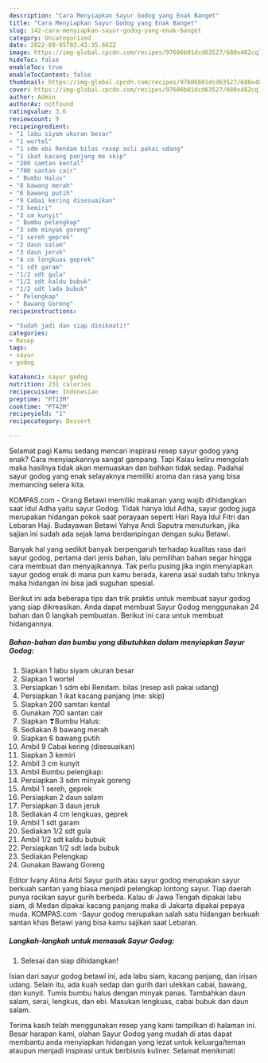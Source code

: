 ```yaml
---
description: "Cara Menyiapkan Sayur Godog yang Enak Banget"
title: "Cara Menyiapkan Sayur Godog yang Enak Banget"
slug: 142-cara-menyiapkan-sayur-godog-yang-enak-banget
category: Uncategorized
date: 2022-09-05T03:43:35.662Z
image: https://img-global.cpcdn.com/recipes/97606b01dcd63527/680x482cq70/sayur-godog-foto-resep-utama.jpg
hideToc: false
enableToc: true
enableTocContent: false
thumbnail: https://img-global.cpcdn.com/recipes/97606b01dcd63527/680x482cq70/sayur-godog-foto-resep-utama.jpg
cover: https://img-global.cpcdn.com/recipes/97606b01dcd63527/680x482cq70/sayur-godog-foto-resep-utama.jpg
author: Admin
authorAv: notfound
ratingvalue: 3.6
reviewcount: 9
recipeingredient:
- "1 labu siyam ukuran besar"
- "1 wortel"
- "1 sdm ebi Rendam bilas resep asli pakai udang"
- "1 ikat kacang panjang me skip"
- "200 samtan kental"
- "700 santan cair"
- " Bumbu Halus"
- "8 bawang merah"
- "6 bawang putih"
- "9 Cabai kering disesuaikan"
- "3 kemiri"
- "3 cm kunyit"
- " Bumbu pelengkap"
- "3 sdm minyak goreng"
- "1 sereh geprek"
- "2 daun salam"
- "3 daun jeruk"
- "4 cm lengkuas geprek"
- "1 sdt garam"
- "1/2 sdt gula"
- "1/2 sdt kaldu bubuk"
- "1/2 sdt lada bubuk"
- " Pelengkap"
- " Bawang Goreng"
recipeinstructions:

- "Sudah jadi dan siap dinikmati!"
categories:
- Resep
tags:
- sayur
- godog

katakunci: sayur godog 
nutrition: 231 calories
recipecuisine: Indonesian
preptime: "PT13M"
cooktime: "PT42M"
recipeyield: "1"
recipecategory: Dessert

---
```



Selamat pagi Kamu sedang mencari inspirasi resep sayur godog yang enak? Cara menyiapkannya sangat gampang. Tapi Kalau keliru mengolah maka hasilnya tidak akan memuaskan dan bahkan tidak sedap. Padahal sayur godog yang enak selayaknya memiliki aroma dan rasa yang bisa memancing selera kita.


KOMPAS.com - Orang Betawi memiliki makanan yang wajib dihidangkan saat Idul Adha yaitu sayur Godog. Tidak hanya Idul Adha, sayur godog juga merupakan hidangan pokok saat perayaan seperti Hari Raya Idul Fitri dan Lebaran Haji. Budayawan Betawi Yahya Andi Saputra menuturkan, jika sajian ini sudah ada sejak lama berdampingan dengan suku Betawi.

Banyak hal yang sedikit banyak berpengaruh terhadap kualitas rasa dari sayur godog, pertama dari jenis bahan, lalu pemilihan bahan segar hingga cara membuat dan menyajikannya. Tak perlu pusing jika ingin menyiapkan sayur godog enak di mana pun kamu berada, karena asal sudah tahu triknya maka hidangan ini bisa jadi suguhan spesial.


Berikut ini ada beberapa tips dan trik praktis untuk membuat sayur godog yang siap dikreasikan. Anda dapat membuat Sayur Godog menggunakan 24 bahan dan 0 langkah pembuatan. Berikut ini cara untuk membuat hidangannya.

<!--inarticleads1-->

##### Bahan-bahan dan bumbu yang dibutuhkan dalam menyiapkan Sayur Godog:

1. Siapkan 1 labu siyam ukuran besar
1. Siapkan 1 wortel
1. Persiapkan 1 sdm ebi Rendam. bilas (resep asli pakai udang)
1. Persiapkan 1 ikat kacang panjang (me: skip)
1. Siapkan 200 samtan kental
1. Gunakan 700 santan cair
1. Siapkan  ❣Bumbu Halus:
1. Sediakan 8 bawang merah
1. Siapkan 6 bawang putih
1. Ambil 9 Cabai kering (disesuaikan)
1. Siapkan 3 kemiri
1. Ambil 3 cm kunyit
1. Ambil  Bumbu pelengkap:
1. Persiapkan 3 sdm minyak goreng
1. Ambil 1 sereh, geprek
1. Persiapkan 2 daun salam
1. Persiapkan 3 daun jeruk
1. Sediakan 4 cm lengkuas, geprek
1. Ambil 1 sdt garam
1. Sediakan 1/2 sdt gula
1. Ambil 1/2 sdt kaldu bubuk
1. Persiapkan 1/2 sdt lada bubuk
1. Sediakan  Pelengkap
1. Gunakan  Bawang Goreng


Editor Ivany Atina Arbi Sayur gurih atau sayur godog merupakan sayur berkuah santan yang biasa menjadi pelengkap lontong sayur. Tiap daerah punya racikan sayur gurih berbeda. Kalau di Jawa Tengah dipakai labu siam, di Medan dipakai kacang panjang maka di Jakarta dipakai pepaya muda. KOMPAS.com -Sayur godog merupakan salah satu hidangan berkuah santan khas Betawi yang bisa kamu sajikan saat Lebaran. 

<!--inarticleads2-->

##### Langkah-langkah untuk memasak Sayur Godog:


1. Selesai dan siap dihidangkan!

Isian dari sayur godog betawi ini, ada labu siam, kacang panjang, dan irisan udang. Selain itu, ada kuah sedap dan gurih dari ulekkan cabai, bawang, dan kunyit. Tumis bumbu halus dengan minyak panas. Tambahkan daun salam, serai, lengkus, dan ebi. Masukan lengkuas, cabai bubuk dan daun salam. 

Terima kasih telah menggunakan resep yang kami tampilkan di halaman ini. Besar harapan kami, olahan Sayur Godog yang mudah di atas dapat membantu anda menyiapkan hidangan yang lezat untuk keluarga/teman ataupun menjadi inspirasi untuk berbisnis kuliner. Selamat menikmati

